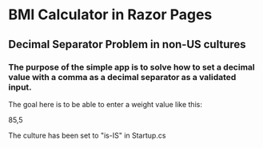 # BMI Calculator in Razor Pages

## Decimal Separator Problem in non-US cultures

### The purpose of the simple app is to solve how to set a decimal value with a comma as a decimal separator as a validated input.

The goal here is to be able to enter a weight value like this: 

85,5

The culture has been set to "is-IS" in Startup.cs
